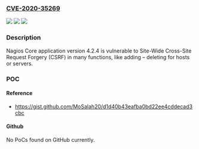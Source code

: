 ### [CVE-2020-35269](https://cve.mitre.org/cgi-bin/cvename.cgi?name=CVE-2020-35269)
![](https://img.shields.io/static/v1?label=Product&message=n%2Fa&color=blue)
![](https://img.shields.io/static/v1?label=Version&message=n%2Fa&color=blue)
![](https://img.shields.io/static/v1?label=Vulnerability&message=n%2Fa&color=brighgreen)

### Description

Nagios Core application version 4.2.4 is vulnerable to Site-Wide Cross-Site Request Forgery (CSRF) in many functions, like adding – deleting for hosts or servers.

### POC

#### Reference
- https://gist.github.com/MoSalah20/d1d40b43eafba0bd22ee4cddecad3cbc

#### Github
No PoCs found on GitHub currently.


